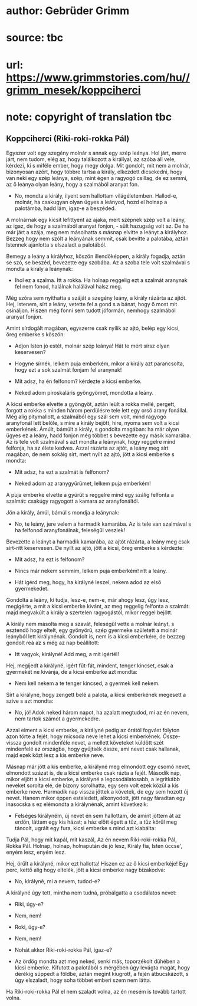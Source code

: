 # author: Gebrüder Grimm
# source: tbc
# url: https://www.grimmstories.com/hu//grimm_mesek/koppciherci
# note: copyright of translation tbc

## Koppciherci (Riki-roki-rokka Pál) 

Egyszer volt egy szegény molnár s annak egy szép leánya. Hol járt, merre
járt, nem tudom, elég az, hogy találkozott a királlyal, az szóba áll
vele, kérdezi, ki s miféle ember, hogy megy dolga. Mit gondolt, mit nem
a molnár, bizonyosan azért, hogy többre tartsa a király, elkezdett
dicsekedni, hogy van neki egy szép leánya, szép, mint égen a ragyogó
csillag, de ez semmi, az ő leánya olyan leány, hogy a szalmából aranyat
fon.

- No, mondta a király, ilyent sem hallottam világéletemben. Hallod-e,
molnár, ha csakugyan olyan ügyes a leányod, hozd el holnap a palotámba,
hadd lám, igaz-e a beszéded.

A molnárnak egy kicsit lefittyent az ajaka, mert szépnek szép volt a
leány, az igaz, de hogy a szalmából aranyat fonjon, - sült hazugság volt
az. De ha már járt a szája, meg nem másolhatta s másnap elvitte a leányt
a királyhoz. Bezzeg hogy nem szólt a leányának semmit, csak bevitte a
palotába, aztán Istennek ajánlotta s elszaladt a palotából.

Bemegy a leány a királyhoz, köszön illendőképpen, a király fogadja,
aztán se szó, se beszéd, bevezette egy szobába. Az a szoba tele volt
szalmával s mondta a király a leánynak:

- Ihol ez a szalma. Itt a rokka. Ha holnap reggelig ezt a szalmát
aranynak fel nem fonod, halálnak halálával halsz meg.

Még szóra sem nyithatta a száját a szegény leány, a király rázárta az
ajtót. Hej, Istenem, sírt a leány, vetette fel a gond s a bánat, hogy ő
most mit csináljon. Hiszen még fonni sem tudott jóformán, nemhogy
szalmából aranyat fonjon.

Amint sírdogált magában, egyszerre csak nyílik az ajtó, belép egy kicsi,
öreg emberke s köszön:

- Adjon Isten jó estét, molnár szép leánya! Hát te mért sírsz olyan
keservesen?

- Hogyne sírnék, lelkem puja emberkém, mikor a király azt parancsolta,
hogy ezt a sok szalmát fonjam fel aranynak!

- Mit adsz, ha én felfonom? kérdezte a kicsi emberke.

- Neked adom piroskaláris gyöngyömet, mondotta a leány.

A kicsi emberke elvette a gyöngyöt, aztán leült a rokka mellé, pergett,
forgott a rokka s minden három perdülésre tele lett egy orsó arany
fonállal. Még alig pitymallott, a szalmából egy szál sem volt, mind
ragyogó aranyfonál lett belőle, s mire a király bejött, hire, nyoma sem
volt a kicsi emberkének. Ámúlt, bámúlt a király, s gondolta magában: ha
már olyan ügyes ez a leány, hadd fonjon még többet s bevezette egy másik
kamarába. Az is tele volt szalmával s azt mondta a leánynak, hogy
reggelre mind felfonja, ha az élete kedves. Azzal rázárta az ajtót, a
leány meg sírt magában, de nem sokáig sírt, mert nyílt az ajtó, jött a
kicsi emberke s mondta:

- Mit adsz, ha ezt a szalmát is felfonom?

- Neked adom az aranygyűrűmet, lelkem puja emberkém!

A puja emberke elvette a gyürűt s reggelre mind egy szálig felfonta a
szalmát: csakúgy ragyogott a kamara az aranyfonáltól.

Jön a király, ámúl, bámúl s mondja a leánynak:

- No, te leány, jere velem a harmadik kamarába. Az is tele van
szalmával s ha felfonod aranyfonálnak, feleségűl veszlek!

Bevezette a leányt a harmadik kamarába, az ajtót rázárta, a leány meg
csak sírt-rítt keservesen. De nyílt az ajtó, jött a kicsi, öreg emberke
s kérdezte:

- Mit adsz, ha ezt is felfonom?

- Nincs már nekem semmim, lelkem puja emberkém! rítt a leány.

- Hát igérd meg, hogy, ha királyné leszel, nekem adod az első
gyermekedet.

Gondolta a leány, ki tudja, lesz-e, nem-e, már ahogy lesz, úgy lesz,
megigérte, a mit a kicsi emberke kivánt, az meg reggelig felfonta a
szalmát: majd megvakúlt a király a szertelen ragyogástól, mikor reggel
bejött.

A király nem másolta meg a szavát, feleségűl vette a molnár leányt, s
esztendő hogy eltelt, egy gyönyörű, szép gyermeke született a molnár
leányból lett királynénak. Gondolt is, nem is a kicsi emberkére, de
bezzeg gondolt reá az s még az nap beállított:

- Itt vagyok, királyné! Add meg, a mit igértél!

Hej, megijedt a királyné, igért fűt-fát, mindent, tenger kincset, csak a
gyermekét ne kivánja, de a kicsi emberke azt mondta:

- Nem kell nekem a te tenger kincsed, a gyermek kell nekem.

Sírt a királyné, hogy zengett belé a palota, a kicsi emberkének megesett
a szive s azt mondta:

- No, jó! Adok neked három napot, ha azalatt megtudod, mi az én nevem,
nem tartok számot a gyermekedre.

Azzal elment a kicsi emberke, a királyné pedig az órától fogvást folyton
azon törte a fejét, hogy micsoda neve lehet a kicsi emberkének.
Össze-vissza gondolt mindenféle nevet, a mellett követeket küldött szét
mindenfelé az országba, hogy gyüjtsék össze, ami nevet csak hallanak,
majd ezek közt lesz a kis emberke neve.

Másnap már jött a kis emberke, a királyné meg elmondott egy csomó nevet,
elmondott százat is, de a kicsi emberke csak rázta a fejét. Második nap,
mikor eljött a kicsi emberke, a királyné a legcsodálatosabb, a
legritkább neveket sorolta elé, de bizony sorolhatta, egy sem volt ezek
közűl a kis emberke neve. Harmadik nap vissza jöttek a követek, de egy
sem hozott új nevet. Hanem mikor éppen esteledett, alkonyodott, jött
nagy fáradtan egy inasocska s ez elémondta a királynénak, amint
következik:

- Felséges királyném, új nevet én sem hallottam, de amint jöttem át az
erdőn, láttam egy kis házat; a ház előtt égett a tűz, a tűz körűl meg
táncolt, ugrált egy fura, kicsi emberke s mind azt kiabálta:

Tudja Pál, hogy mit kapál, mit kaszál,
Az én nevem Riki-roki-rokka Pál, Rokka Pál.
Holnap, holnap, holnapután de jó lesz,
Király fia, Isten úccse', enyém lesz, enyém lesz.

Hej, örűlt a királyné, mikor ezt hallotta! Hiszen ez az ő kicsi
emberkéje! Egy perc, kettő alig hogy eltelék, jött a kicsi emberke nagy
bizakodva:

- No, királyné, mi a nevem, tudod-e?

A királyné úgy tett, mintha nem tudná, próbálgatta a csodálatos nevet:

- Riki, úgy-e?

- Nem, nem!

- Roki, úgy-e?

- Nem, nem!

- Nohát akkor Riki-roki-rokka Pál, igaz-e?

- Az ördög mondta azt meg neked, senki más, toporzékolt dühében a kicsi
emberke. Kifutott a palotából s mérgében úgy levágta magát, hogy derékig
süppedt a földbe, aztán megint kiugrott, a fején átbucskázott, s úgy
elszaladt, hogy soha többet emberi szem nem látta.

Ha Riki-roki-rokka Pál el nem szaladt volna, az én mesém is tovább
tartott volna.
